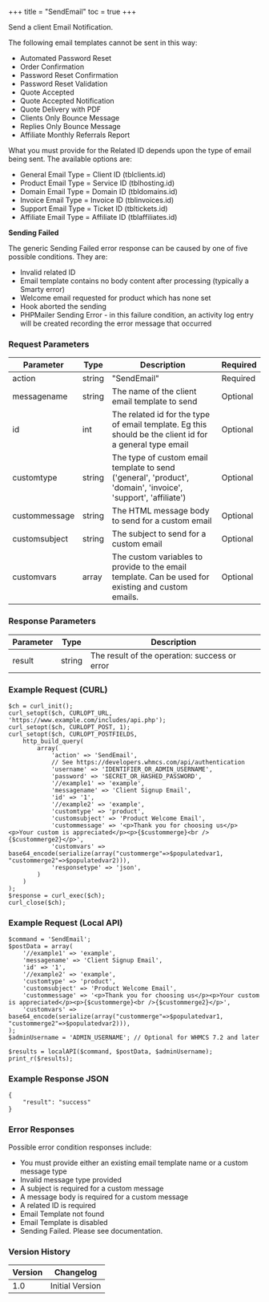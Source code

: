 +++
title = "SendEmail"
toc = true
+++

Send a client Email Notification.

The following email templates cannot be sent in this way:

* Automated Password Reset
* Order Confirmation
* Password Reset Confirmation
* Password Reset Validation
* Quote Accepted
* Quote Accepted Notification
* Quote Delivery with PDF
* Clients Only Bounce Message
* Replies Only Bounce Message
* Affiliate Monthly Referrals Report

What you must provide for the Related ID depends upon the type of email being sent.
The available options are:
* General Email Type = Client ID (tblclients.id)
* Product Email Type = Service ID (tblhosting.id)
* Domain Email Type = Domain ID (tbldomains.id)
* Invoice Email Type = Invoice ID (tblinvoices.id)
* Support Email Type = Ticket ID (tbltickets.id)
* Affiliate Email Type = Affiliate ID (tblaffiliates.id)

**Sending Failed**

The generic Sending Failed error response can be caused by one of five possible conditions. They are:
* Invalid related ID
* Email template contains no body content after processing (typically a Smarty error)
* Welcome email requested for product which has none set
* Hook aborted the sending
* PHPMailer Sending Error - in this failure condition, an activity log entry will be created recording the error message that occurred

### Request Parameters

| Parameter | Type | Description | Required |
| --------- | ---- | ----------- | -------- |
| action | string | "SendEmail" | Required |
| messagename | string | The name of the client email template to send | Optional |
| id | int | The related id for the type of email template. Eg this should be the client id for a general type email | Optional |
| customtype | string | The type of custom email template to send ('general', 'product', 'domain', 'invoice', 'support', 'affiliate') | Optional |
| custommessage | string | The HTML message body to send for a custom email | Optional |
| customsubject | string | The subject to send for a custom email | Optional |
| customvars | array | The custom variables to provide to the email template. Can be used for existing and custom emails. | Optional |

### Response Parameters

| Parameter | Type | Description |
| --------- | ---- | ----------- |
| result | string | The result of the operation: success or error |


### Example Request (CURL)

```
$ch = curl_init();
curl_setopt($ch, CURLOPT_URL, 'https://www.example.com/includes/api.php');
curl_setopt($ch, CURLOPT_POST, 1);
curl_setopt($ch, CURLOPT_POSTFIELDS,
    http_build_query(
        array(
            'action' => 'SendEmail',
            // See https://developers.whmcs.com/api/authentication
            'username' => 'IDENTIFIER_OR_ADMIN_USERNAME',
            'password' => 'SECRET_OR_HASHED_PASSWORD',
            '//example1' => 'example',
            'messagename' => 'Client Signup Email',
            'id' => '1',
            '//example2' => 'example',
            'customtype' => 'product',
            'customsubject' => 'Product Welcome Email',
            'custommessage' => '<p>Thank you for choosing us</p><p>Your custom is appreciated</p><p>{$custommerge}<br />{$custommerge2}</p>',
            'customvars' => base64_encode(serialize(array("custommerge"=>$populatedvar1, "custommerge2"=>$populatedvar2))),
            'responsetype' => 'json',
        )
    )
);
$response = curl_exec($ch);
curl_close($ch);
```


### Example Request (Local API)

```
$command = 'SendEmail';
$postData = array(
    '//example1' => 'example',
    'messagename' => 'Client Signup Email',
    'id' => '1',
    '//example2' => 'example',
    'customtype' => 'product',
    'customsubject' => 'Product Welcome Email',
    'custommessage' => '<p>Thank you for choosing us</p><p>Your custom is appreciated</p><p>{$custommerge}<br />{$custommerge2}</p>',
    'customvars' => base64_encode(serialize(array("custommerge"=>$populatedvar1, "custommerge2"=>$populatedvar2))),
);
$adminUsername = 'ADMIN_USERNAME'; // Optional for WHMCS 7.2 and later

$results = localAPI($command, $postData, $adminUsername);
print_r($results);
```


### Example Response JSON

```
{
    "result": "success"
}
```


### Error Responses

Possible error condition responses include:

* You must provide either an existing email template name or a custom message type
* Invalid message type provided
* A subject is required for a custom message
* A message body is required for a custom message
* A related ID is required
* Email Template not found
* Email Template is disabled
* Sending Failed. Please see documentation.


### Version History

| Version | Changelog |
| ------- | --------- |
| 1.0 | Initial Version |
